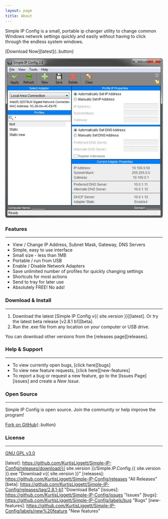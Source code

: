 ```yaml
---
layout: page
title: About
---
```


Simple IP Config is a small, portable ip changer utility to change common Windows network settings quickly and easily without having to click through the endless system windows.

[Download Now][latest]{:.button}

![latest screenshot](public/screenshot_latest.jpg "latest screenshot")

### Features
---
* View / Change IP Address, Subnet Mask, Gateway, DNS Servers
* Simple, easy to use interface
* Small size - less than 1MB
* Portable / run from USB
* Enable / Disable Network Adapters
* Save unlimited number of profiles for quickly changing settings
* Shortcuts for most actions
* Send to tray for later use
* Absolutely FREE! No ads!

### Download & Install
---
1. Download the latest [Simple IP Config v{{ site.version }}][latest]. Or try the latest beta release [v2.8.1 b1][beta].
2. Run the .exe file from any location on your computer or USB drive.

You can download other versions from the [releases page][releases].

### Help & Support
---
* To view currently open bugs, [click here][bugs]
* To view new feature requests, [click here][new-features]
* To report a bug or request a new feature, go to the [Issues Page][issues] and create a _New Issue_.

### Open Source
---
Simple IP Config is open source. Join the community or help improve the program!  

[Fork on GitHub](https://github.com/KurtisLiggett/Simple-IP-Config){:.button}

### License
---
[GNU GPL v3.0](https://github.com/KurtisLiggett/Simple-IP-Config/blob/master/LICENSE)


[logo]: https://raw.github.com/KurtisLiggett/simple-ip-config/master/logo.png "Simple IP Config"
[latest]: https://github.com/KurtisLiggett/Simple-IP-Config/releases/download/{{ site.version }}/Simple.IP.Config.{{ site.version }}.exe "Download v{{ site.version }}"
[releases]: https://github.com/KurtisLiggett/Simple-IP-Config/releases "All Releases"
[beta]: https://github.com/KurtisLiggett/Simple-IP-Config/releases/tag/2.8.1-b1 "Download Beta"
[issues]: https://github.com/KurtisLiggett/Simple-IP-Config/issues "Issues"
[bugs]: https://github.com/KurtisLiggett/Simple-IP-Config/labels/bug "Bugs"
[new-features]: https://github.com/KurtisLiggett/Simple-IP-Config/labels/new%20feature "New features"
